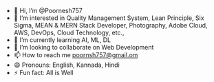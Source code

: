 - 👋 Hi, I’m @Poornesh757
- 👀 I’m interested in Quality Management System, Lean Principle, Six Sigma, MEAN & MERN Stack Developer, Photography, Adobe Cloud, AWS, DevOps, Cloud Technology, etc., 
- 🌱 I’m currently learning  AI, ML, DL
- 💞️ I’m looking to collaborate on Web Development 
- 📫 How to reach me poornsh757@gmail.om
- 😄 Pronouns: English, Kannada, Hindi
- ⚡ Fun fact: All is Well

<!---
Poornesh757/Poornesh757 is a ✨ special ✨ repository because its `README.md` (this file) appears on your GitHub profile.
You can click the Preview link to take a look at your changes.
--->
